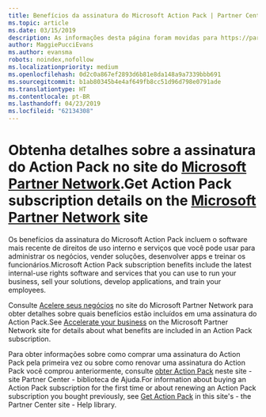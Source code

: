 ```yaml
---
title: Benefícios da assinatura do Microsoft Action Pack | Partner Center
ms.topic: article
ms.date: 03/15/2019
description: As informações desta página foram movidas para https://partner.microsoft.com/membership/internal-use-software.
author: MaggiePucciEvans
ms.author: evansma
robots: noindex,nofollow
ms.localizationpriority: medium
ms.openlocfilehash: 0d2c0a867ef2893d6b81e8da148a9a7339bbb691
ms.sourcegitcommit: b1ab80345b4e4af649fb8cc51d96d798e0791ade
ms.translationtype: HT
ms.contentlocale: pt-BR
ms.lasthandoff: 04/23/2019
ms.locfileid: "62134308"
---
```

# <a name="get-action-pack-subscription-details-on-the-microsoft-partner-networkhttpspartnermicrosoftcommembershipinternal-use-software-site"></a><span data-ttu-id="3397a-103">Obtenha detalhes sobre a assinatura do Action Pack no site do [Microsoft Partner Network](https://partner.microsoft.com/membership/internal-use-software).</span><span class="sxs-lookup"><span data-stu-id="3397a-103">Get Action Pack subscription details on the [Microsoft Partner Network](https://partner.microsoft.com/membership/internal-use-software) site</span></span> 

<span data-ttu-id="3397a-104">Os benefícios da assinatura do Microsoft Action Pack incluem o software mais recente de direitos de uso interno e serviços que você pode usar para administrar os negócios, vender soluções, desenvolver apps e treinar os funcionários.</span><span class="sxs-lookup"><span data-stu-id="3397a-104">Microsoft Action Pack subscription benefits include the latest internal-use rights software and services that you can use to run your business, sell your solutions, develop applications, and train your employees.</span></span>

<span data-ttu-id="3397a-105">Consulte [Acelere seus negócios](https://partner.microsoft.com/membership/internal-use-software) no site do Microsoft Partner Network para obter detalhes sobre quais benefícios estão incluídos em uma assinatura do Action Pack.</span><span class="sxs-lookup"><span data-stu-id="3397a-105">See [Accelerate your business](https://partner.microsoft.com/membership/internal-use-software) on the Microsoft Partner Network site for details about what benefits are included in an Action Pack subscription.</span></span>   

<span data-ttu-id="3397a-106">Para obter informações sobre como comprar uma assinatura do Action Pack pela primeira vez ou sobre como renovar uma assinatura do Action Pack você comprou anteriormente, consulte [obter Action Pack](mpn-get-action-pack.md) neste site - site Partner Center - biblioteca de Ajuda.</span><span class="sxs-lookup"><span data-stu-id="3397a-106">For information about buying an Action Pack subscription for the first time or about renewing an Action Pack subscription you bought previously, see [Get Action Pack](mpn-get-action-pack.md) in this site's - the Partner Center site - Help library.</span></span>


